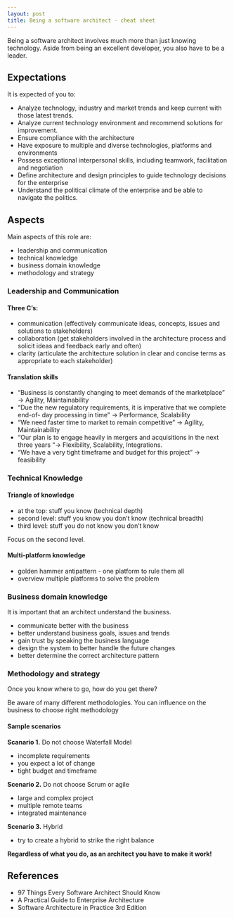 ```yaml
---
layout: post
title: Being a software architect - cheat sheet
---
```


Being a software architect involves much more than just knowing technology. Aside from being an excellent developer, you also have to be a leader.

## Expectations
It is expected of you to:

- Analyze technology, industry and market trends and keep current with those latest trends.
- Analyze current technology environment and recommend solutions for improvement.
- Ensure compliance with the architecture
- Have exposure to multiple and diverse technologies, platforms and environments
- Possess exceptional interpersonal skills, including teamwork, facilitation and negotiation
- Define architecture and design principles to guide technology decisions for the enterprise
- Understand the political climate of the enterprise and be able to navigate the politics.

## Aspects
Main aspects of this role are:

- leadership and communication
- technical knowledge
- business domain knowledge
- methodology and strategy

### Leadership and Communication

#### Three C’s:

- communication (effectively communicate ideas, concepts, issues and solutions to stakeholders)
- collaboration (get stakeholders involved in the architecture process and solicit ideas and feedback early and often)
- clarity (articulate the architecture solution in clear and concise terms as appropriate to each stakeholder)

#### Translation skills

- “Business is constantly changing to meet demands of the marketplace” -&gt; Agility, Maintainability
- “Due the new regulatory requirements, it is imperative that we complete end-of- day processing in time” -&gt; Performance, Scalability
- “We need faster time to market to remain competitive” -&gt; Agility, Maintainability
- “Our plan is to engage heavily in mergers and acquisitions in the next three years “-&gt; Flexibility, Scalability, Integrations.
- “We have a very tight timeframe and budget for this project” -&gt; feasibility

### Technical Knowledge

#### Triangle of knowledge

- at the top: stuff you know (technical depth)
- second level: stuff you know you don’t know (technical breadth)
- third level: stuff you do not know you don’t know

Focus on the second level.

#### Multi-platform knowledge

- golden hammer antipattern - one platform to rule them all
- overview multiple platforms to solve the problem

### Business domain knowledge

It is important that an architect understand the business.

- communicate better with the business
- better understand business goals, issues and trends
- gain trust by speaking the business language
- design the system to better handle the future changes
- better determine the correct architecture pattern

### Methodology and strategy

Once you know where to go, how do you get there?

Be aware of many different methodologies. You can influence on the business to choose right methodology

#### Sample scenarios

**Scanario 1.** Do not choose Waterfall Model

- incomplete requirements
- you expect a lot of change
- tight budget and timeframe

**Scenario 2.** Do not choose Scrum or agile

- large and complex project
- multiple remote teams
- integrated maintenance

**Scenario 3.** Hybrid

- try to create a hybrid to strike the right balance

**Regardless of what you do, as an architect you have to make it work!**

## References
- 97 Things Every Software Architect Should Know
- A Practical Guide to Enterprise Architecture
- Software Architecture in Practice 3rd Edition
